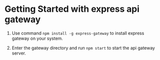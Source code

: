 # Getting Started with express api gateway

1. Use command `npm install -g express-gateway` to install express gateway on your system. 

2. Enter the gateway directory and run `npm start` to start the api gateway server. 
